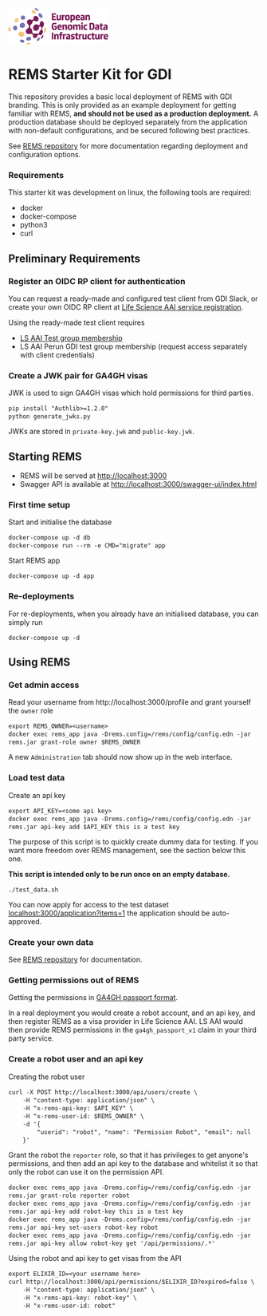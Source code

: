 ![](logo_small.png)

# REMS Starter Kit for GDI

This repository provides a basic local deployment of REMS with GDI branding. This is only provided as an example deployment for getting familiar with REMS, **and should not be used as a production deployment.** A production database should be deployed separately from the application with non-default configurations, and be secured following best practices.

See [REMS repository](https://github.com/CSCfi/rems) for more documentation regarding deployment and configuration options.

### Requirements
This starter kit was development on linux, the following tools are required:
- docker
- docker-compose
- python3
- curl

## Preliminary Requirements

### Register an OIDC RP client for authentication
You can request a ready-made and configured test client from GDI Slack, or create your own OIDC RP client at [Life Science AAI service registration](https://spreg-legacy.aai.elixir-czech.org/).

Using the ready-made test client requires
- [LS AAI Test group membership](https://signup.aai.lifescience-ri.eu/fed/registrar/?vo=lifescience_test)
- LS AAI Perun GDI test group membership (request access separately with client credentials)

### Create a JWK pair for GA4GH visas
JWK is used to sign GA4GH visas which hold permissions for third parties.
```
pip install "Authlib>=1.2.0"
python generate_jwks.py
```
JWKs are stored in `private-key.jwk` and `public-key.jwk`.

## Starting REMS

- REMS will be served at <http://localhost:3000>
- Swagger API is available at <http://localhost:3000/swagger-ui/index.html>

### First time setup

Start and initialise the database
```
docker-compose up -d db
docker-compose run --rm -e CMD="migrate" app
```

Start REMS app
```
docker-compose up -d app
```

### Re-deployments

For re-deployments, when you already have an initialised database, you can simply run
```
docker-compose up -d
```

## Using REMS

### Get admin access

Read your username from http://localhost:3000/profile and grant yourself the `owner` role
```
export REMS_OWNER=<username>
docker exec rems_app java -Drems.config=/rems/config/config.edn -jar rems.jar grant-role owner $REMS_OWNER
```
A new `Administration` tab should now show up in the web interface.

### Load test data

Create an api key
```
export API_KEY=<some api key>
docker exec rems_app java -Drems.config=/rems/config/config.edn -jar rems.jar api-key add $API_KEY this is a test key
```

The purpose of this script is to quickly create dummy data for testing. If you want more freedom over REMS management, see the section below this one.

**This script is intended only to be run once on an empty database.**
```
./test_data.sh
```

You can now apply for access to the test dataset <localhost:3000/application?items=1> the application should be auto-approved.

### Create your own data

See [REMS repository](https://github.com/CSCfi/rems/blob/master/manual/owner.md) for documentation.

### Getting permissions out of REMS

Getting the permissions in [GA4GH passport format](https://github.com/ga4gh-duri/ga4gh-duri.github.io/blob/master/researcher_ids/ga4gh_passport_v1.md).

In a real deployment you would create a robot account, and an api key, and then register REMS as a visa provider in Life Science AAI. LS AAI would then provide REMS permissions in the `ga4gh_passport_v1` claim in your third party service.

### Create a robot user and an api key

Creating the robot user
```
curl -X POST http://localhost:3000/api/users/create \
    -H "content-type: application/json" \
    -H "x-rems-api-key: $API_KEY" \
    -H "x-rems-user-id: $REMS_OWNER" \
    -d '{
        "userid": "robot", "name": "Permission Robot", "email": null
    }'
```

Grant the robot the `reporter` role, so that it has privileges to get anyone's permissions, and then add an api key to the database and whitelist it so that only the robot can use it on the permission API.
```
docker exec rems_app java -Drems.config=/rems/config/config.edn -jar rems.jar grant-role reporter robot
docker exec rems_app java -Drems.config=/rems/config/config.edn -jar rems.jar api-key add robot-key this is a test key
docker exec rems_app java -Drems.config=/rems/config/config.edn -jar rems.jar api-key set-users robot-key robot
docker exec rems_app java -Drems.config=/rems/config/config.edn -jar rems.jar api-key allow robot-key get '/api/permissions/.*'
```

Using the robot and api key to get visas from the API
```
export ELIXIR_ID=<your username here>
curl http://localhost:3000/api/permissions/$ELIXIR_ID?expired=false \
    -H "content-type: application/json" \
    -H "x-rems-api-key: robot-key" \
    -H "x-rems-user-id: robot"
```
